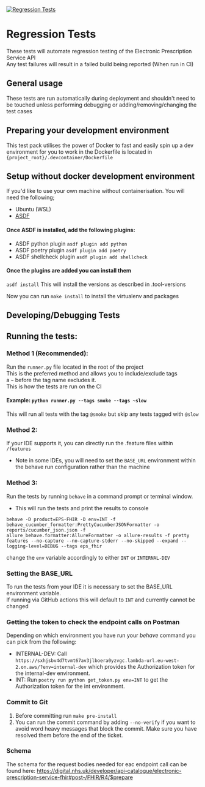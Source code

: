 [![Regression Tests](https://github.com/NHSDigital/electronic-prescription-service-api-regression-tests/actions/workflows/regression_tests.yml/badge.svg?branch=main)](https://github.com/NHSDigital/electronic-prescription-service-api-regression-tests/actions/workflows/regression_tests.yml)

# Regression Tests
These tests will automate regression testing of the Electronic Prescription Service API
<br /> Any test failures will result in a failed build being reported (When run in CI)

## General usage
These tests are run automatically during deployment and shouldn't need to be touched unless performing debugging or
adding/removing/changing the test cases

## Preparing your development environment
This test pack utilises the power of Docker to fast and easily spin up a dev environment for you to work in
the Dockerfile is located in `{project_root}/.devcontainer/Dockerfile`

## Setup without docker development environment
If you'd like to use your own machine without containerisation. You will need the following;
* Ubuntu (WSL)
* [ASDF](https://asdf-vm.com/guide/getting-started.html)
#### Once ASDF is installed, add the following plugins:
* ASDF python plugin `asdf plugin add python`
* ASDF poetry plugin `asdf plugin add poetry`
* ASDF shellcheck plugin `asdf plugin add shellcheck`
#### Once the plugins are added you can install them
`asdf install` This will install the versions as described in .tool-versions

Now you can run `make install` to install the virtualenv and packages

## Developing/Debugging Tests

## Running the tests:
### Method 1 (Recommended):
Run the `runner.py` file located in the root of the project <br />
This is the preferred method and allows you to include/exclude tags <br />
a `~` before the tag name excludes it. <br />
This is how the tests are run on the CI
#### Example: `python runner.py --tags smoke --tags ~slow`
This will run all tests with the tag `@smoke` but skip any tests tagged with `@slow`

### Method 2:
If your IDE supports it, you can directly run the .feature files within `/features`
<br />
* Note in some IDEs, you will need to set the `BASE_URL` environment within the behave run configuration rather than the machine

### Method 3:
Run the tests by running `behave` in a command prompt or terminal window.
* This will run the tests and print the results to console

```
behave -D product=EPS-FHIR -D env=INT -f behave_cucumber_formatter:PrettyCucumberJSONFormatter -o reports/cucumber_json.json -f 
allure_behave.formatter:AllureFormatter -o allure-results -f pretty features --no-capture --no-capture-stderr --no-skipped --expand --logging-level=DEBUG --tags eps_fhir
```

change the `env` variable accordingly to either `INT` or `INTERNAL-DEV`

### Setting the BASE_URL
To run the tests from your IDE it is necessary to set the BASE_URL environment variable.
<br /> If running via GitHub actions this will default to `INT` and currently cannot be changed


### Getting the token to check the endpoint calls on Postman

Depending on which environment you have run your *behave* command you can pick from the following:

- INTERNAL-DEV: Call `https://sxhjsbv4d7tvmt67av3jlboera0yzvgc.lambda-url.eu-west-2.on.aws/?env=internal-dev` which provides the Authorization token for the internal-dev environment.
- INT: Run `poetry run python get_token.py env=INT` to get the Authorization token for the int environment.

### Commit to Git
1. Before committing run `make pre-install`
2. You can run the commit command by adding `--no-verify` if you want to avoid word heavy messages that block the commit. Make sure you have resolved them before the end of the ticket. 


### Schema
The schema for the request bodies needed for eac endpoint call can be found here: https://digital.nhs.uk/developer/api-catalogue/electronic-prescription-service-fhir#post-/FHIR/R4/$prepare 
